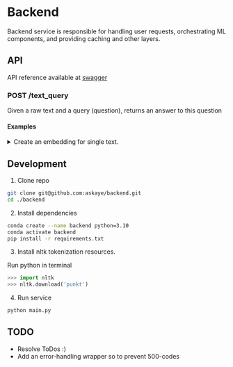 # Backend
Backend service is responsible for handling user requests, orchestrating ML 
components, and providing caching and other layers.

## API
API reference available at [swagger](http://78.141.213.164:5050/docs)

### POST /text_query
Given a raw text and a query (question), returns an answer to this question
#### Examples

<details>
<summary>Create an embedding for single text.</summary>

```bash
curl -X 'POST' \
  'http://78.141.213.164:5555/text_query/' \
  -H 'accept: application/json' \
  -H 'Content-Type: application/json' \
  -d '{
  "text_input": "%THE WHOLE WIKI ARTICLE ABOUT 
  UKRAIN MILITAARY CONFLICT GOES HERE%"
  "query": "What exactly happen?"
}'
```
Response:
```json
{
  "data": " The invasion began on the morning of 24 February 2022, ......"
}
```
</details>

## Development
1. Clone repo
  ```bash
  git clone git@github.com:askaye/backend.git
  cd ./backend
  ```

2. Install dependencies
  ```bash
  conda create --name backend python=3.10
  conda activate backend
  pip install -r requirements.txt
  ```

3. Install nltk tokenization resources.

Run python in terminal
  ```python
  >>> import nltk
  >>> nltk.download('punkt')
  ```

4. Run service
  ```bash
  python main.py
```

## TODO
* Resolve ToDos :)
* Add an error-handling wrapper so to prevent 500-codes


  